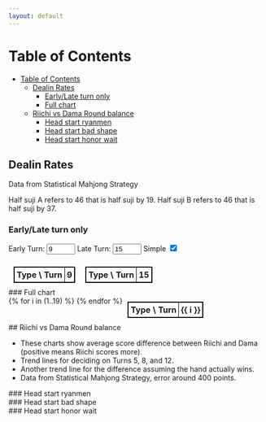 ```yaml
---
layout: default
---
```


<style>
    /* * {
        outline: red solid 1px;
    } */
    .container {
        flex-direction: column;
    }
    .nav {
        flex-direction: row;
    }
    table {
        width: auto;
        border-collapse: collapse;
    }
    table,
    th,
    td {
        border: 1px solid black;
    }
    th,
    td {
        padding: 4px;
        text-align: center;
    }
    body {
        margin-bottom: 200px;
    }
</style>

# Table of Contents

-   [Table of Contents](#table-of-contents)
    -   [Dealin Rates](#dealin-rates)
        -   [Early/Late turn only](#earlylate-turn-only)
        -   [Full chart](#full-chart)
    -   [Riichi vs Dama Round balance](#riichi-vs-dama-round-balance)
        -   [Head start ryanmen](#head-start-ryanmen)
        -   [Head start bad shape](#head-start-bad-shape)
        -   [Head start honor wait](#head-start-honor-wait)

## Dealin Rates

Data from Statistical Mahjong Strategy

Half suji A refers to 46 that is half suji by 19. Half suji B refers to 46 that is half suji by 37.

### Early/Late turn only

<form id="plotForm">
    <label for="earlyTurn">Early Turn:</label>
    <input type="number" id="earlyTurn" name="earlyTurn" value="9" min="1" max="19" />
    <label for="lateTurn">Late Turn:</label>
    <input type="number" id="lateTurn" name="lateTurn" value="15" min="1" max="19" />
    <label for="simple">Simple</label>
    <input type="checkbox" id="simple" name="simple" checked />
</form>

<div style="display: flex; justify-content: flex-start">
    <table id="short-table-1" style="margin: 10px">
        <thead>
            <tr>
                <th>Type \ Turn</th>
                <th>9</th>
            </tr>
        </thead>
        <tbody></tbody>
    </table>
    <table id="short-table-2" style="margin: 10px">
        <thead>
            <tr>
                <th>Type \ Turn</th>
                <th>15</th>
            </tr>
        </thead>
        <tbody></tbody>
    </table>
</div>
### Full chart
<div style="display: flex; justify-content: flex-start">
    <table id="full-dealin-table" style="margin: 10px">
        <thead>
            <tr>
                <th>Type \ Turn</th>
                {% for i in (1..19) %}
                <th>{{ i }}</th>
                {% endfor %}
            </tr>
        </thead>
        <tbody></tbody>
    </table>
</div>
## Riichi vs Dama Round balance
<ul>
    <li>These charts show average score difference between Riichi and Dama (positive means Riichi scores more).</li>
    <li>Trend lines for deciding on Turns 5, 8, and 12.</li>
    <li>Another trend line for the difference assuming the hand actually wins.</li>
    <li>Data from Statistical Mahjong Strategy, error around 400 points.</li>
</ul>
### Head start ryanmen
<div id="chart-riichi-dama-head-start-ryanmen"></div>
### Head start bad shape
<div id="chart-riichi-dama-head-start-bad-shape"></div>
### Head start honor wait
<div id="chart-riichi-dama-head-start-honor-wait"></div>

<script src="https://cdn.plot.ly/plotly-3.1.0.min.js"></script>
<script src="stats.js"></script>
